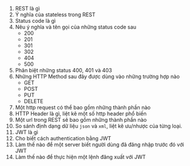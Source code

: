 1. REST là gì
2. Ý nghĩa của stateless trong REST
3. Status code là gì
4. Nêu ý nghĩa và tên gọi của những status code sau
    * 200
    * 201
    * 301
    * 302
    * 404
    * 500
5. Phân biệt những status 400, 401 và 403
6. Những HTTP Method sau đây được dùng vào những trường hợp nào
    * GET
    * POST
    * PUT
    * DELETE
7. Một http request có thể bao gồm những thành phần nào
8. HTTP Header là gì, liệt kê một số http header phổ biến
9. Một url trong REST sẽ bao gồm những thành phần nào
10. So sánh định dạng dữ liệu `json` và `xml`, liệt kê ưu/nhược của từng loại.
11. JWT là gì
12. Cho biết cách authentication bằng JWT
13. Làm thế nào để một server biết người dùng đã đăng nhập trước đó với JWT
14. Làm thế nào để thực hiện một lệnh đăng xuất với JWT